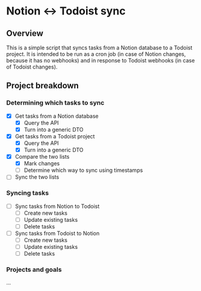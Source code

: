 # Notion <-> Todoist sync

## Overview

This is a simple script that syncs tasks from a Notion database to a Todoist project. It is intended to be run as a cron job (in case of Notion changes, because it has no webhooks) and in response to Todoist webhooks (in case of Todoist changes).

## Project breakdown

### Determining which tasks to sync
- [x] Get tasks from a Notion database
  - [x] Query the API
  - [x] Turn into a generic DTO
- [x] Get tasks from a Todoist project
  - [x] Query the API
  - [x] Turn into a generic DTO
- [x] Compare the two lists
  - [x] Mark changes
  - [ ] Determine which way to sync using timestamps
- [ ] Sync the two lists

### Syncing tasks
- [ ] Sync tasks from Notion to Todoist
  - [ ] Create new tasks
  - [ ] Update existing tasks
  - [ ] Delete tasks
- [ ] Sync tasks from Todoist to Notion
  - [ ] Create new tasks
  - [ ] Update existing tasks
  - [ ] Delete tasks

### Projects and goals
...